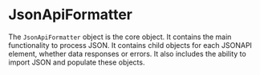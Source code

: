 # JsonApiFormatter

The `JsonApiFormatter` object is the core object. It contains the main functionality to process JSON. It contains child
objects for each JSONAPI element, whether data responses or errors. It also includes the ability to import JSON and 
populate these objects.


